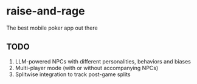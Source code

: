 # raise-and-rage

The best mobile poker app out there

## TODO

1. LLM-powered NPCs with different personalities, behaviors and biases
2. Multi-player mode (with or without accompanying NPCs)
3. Splitwise integration to track post-game splits

